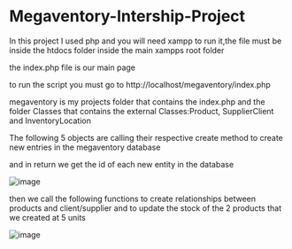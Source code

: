 # Megaventory-Intership-Project
In this project I used php and you will need xampp to run it,the file must be inside the htdocs folder inside the main xampps root folder 

the index.php file is our main page 

to run the script you must go to http://localhost/megaventory/index.php 

megaventory is my projects folder that contains the index.php and the folder Classes
that contains the external Classes:Product, SupplierClient and InventoryLocation

The following 5 objects are calling their respective create method to create new entries in the megaventory database 

and in return we get the id of each new entity in the database 


![image](https://github.com/alexseva98/Megaventory-Intership-Project/assets/62871935/8db9db31-f3a2-41fa-94b2-5167dbdc5bce) 


then we call the following functions to create relationships between products and client/supplier 
and to update the stock of the 2 products that we created at 5 units 
 
![image](https://github.com/alexseva98/Megaventory-Intership-Project/assets/62871935/fba6f149-e950-4fc0-802f-8fb84086a5d5) 


